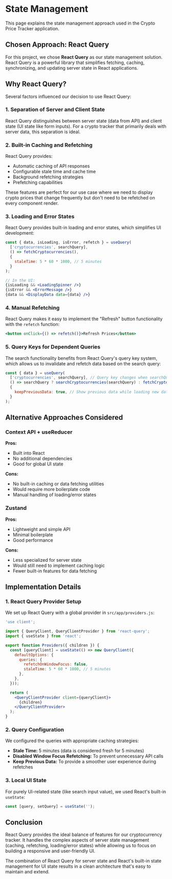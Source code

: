 # State Management

This page explains the state management approach used in the Crypto Price Tracker application.

## Chosen Approach: React Query

For this project, we chose **React Query** as our state management solution. React Query is a powerful library that simplifies fetching, caching, synchronizing, and updating server state in React applications.

## Why React Query?

Several factors influenced our decision to use React Query:

### 1. Separation of Server and Client State

React Query distinguishes between server state (data from API) and client state (UI state like form inputs). For a crypto tracker that primarily deals with server data, this separation is ideal.

### 2. Built-in Caching and Refetching

React Query provides:
- Automatic caching of API responses
- Configurable stale time and cache time
- Background refetching strategies
- Prefetching capabilities

These features are perfect for our use case where we need to display crypto prices that change frequently but don't need to be refetched on every component render.

### 3. Loading and Error States

React Query provides built-in loading and error states, which simplifies UI development:

```jsx
const { data, isLoading, isError, refetch } = useQuery(
  ['cryptocurrencies', searchQuery],
  () => fetchCryptocurrencies(),
  {
    staleTime: 5 * 60 * 1000, // 5 minutes
  }
);

// In the UI:
{isLoading && <LoadingSpinner />}
{isError && <ErrorMessage />}
{data && <DisplayData data={data} />}
```

### 4. Manual Refetching

React Query makes it easy to implement the "Refresh" button functionality with the `refetch` function:

```jsx
<button onClick={() => refetch()}>Refresh Prices</button>
```

### 5. Query Keys for Dependent Queries

The search functionality benefits from React Query's query key system, which allows us to invalidate and refetch data based on the search query:

```jsx
const { data } = useQuery(
  ['cryptocurrencies', searchQuery], // Query key changes when searchQuery changes
  () => searchQuery ? searchCryptocurrencies(searchQuery) : fetchCryptocurrencies(),
  {
    keepPreviousData: true, // Show previous data while loading new data
  }
);
```

## Alternative Approaches Considered

### Context API + useReducer

**Pros:**
- Built into React
- No additional dependencies
- Good for global UI state

**Cons:**
- No built-in caching or data fetching utilities
- Would require more boilerplate code
- Manual handling of loading/error states

### Zustand

**Pros:**
- Lightweight and simple API
- Minimal boilerplate
- Good performance

**Cons:**
- Less specialized for server state
- Would still need to implement caching logic
- Fewer built-in features for data fetching

## Implementation Details

### 1. React Query Provider Setup

We set up React Query with a global provider in `src/app/providers.js`:

```jsx
'use client';

import { QueryClient, QueryClientProvider } from 'react-query';
import { useState } from 'react';

export function Providers({ children }) {
  const [queryClient] = useState(() => new QueryClient({
    defaultOptions: {
      queries: {
        refetchOnWindowFocus: false,
        staleTime: 5 * 60 * 1000, // 5 minutes
      },
    },
  }));

  return (
    <QueryClientProvider client={queryClient}>
      {children}
    </QueryClientProvider>
  );
}
```

### 2. Query Configuration

We configured the queries with appropriate caching strategies:

- **Stale Time:** 5 minutes (data is considered fresh for 5 minutes)
- **Disabled Window Focus Refetching:** To prevent unnecessary API calls
- **Keep Previous Data:** To provide a smoother user experience during refetches

### 3. Local UI State

For purely UI-related state (like search input value), we used React's built-in `useState`:

```jsx
const [query, setQuery] = useState('');
```

## Conclusion

React Query provides the ideal balance of features for our cryptocurrency tracker. It handles the complex aspects of server state management (caching, refetching, loading/error states) while allowing us to focus on building a responsive and user-friendly UI.

The combination of React Query for server state and React's built-in state management for UI state results in a clean architecture that's easy to maintain and extend.